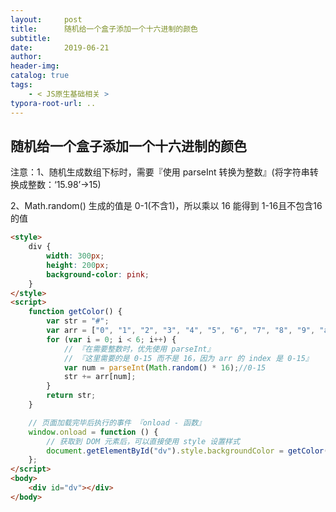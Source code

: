 ```yaml
---
layout:     post
title:      随机给一个盒子添加一个十六进制的颜色
subtitle:  
date:       2019-06-21
author:     
header-img: 
catalog: true
tags:
    - < JS原生基础相关 >
typora-root-url: ..
---
```




## 随机给一个盒子添加一个十六进制的颜色

注意：1、随机生成数组下标时，需要『使用 parseInt 转换为整数』(将字符串转换成整数：‘15.98’->15)

2、Math.random() 生成的值是 0-1(不含1)，所以乘以 16 能得到 1-16且不包含16的值

```html
<style>
	div {
        width: 300px;
        height: 200px;
        background-color: pink;
    }
</style>
<script>
    function getColor() {
        var str = "#"; 
        var arr = ["0", "1", "2", "3", "4", "5", "6", "7", "8", "9", "a", "b", "c", "d", "e", "f"];
        for (var i = 0; i < 6; i++) {
            // 『在需要整数时，优先使用 parseInt』
            // 『这里需要的是 0-15 而不是 16，因为 arr 的 index 是 0-15』
            var num = parseInt(Math.random() * 16);//0-15
            str += arr[num];
        }
        return str;
    }

    // 页面加载完毕后执行的事件 『onload - 函数』
    window.onload = function () {
        // 获取到 DOM 元素后，可以直接使用 style 设置样式
        document.getElementById("dv").style.backgroundColor = getColor();
    };
</script>
<body>
    <div id="dv"></div>
</body>
```



